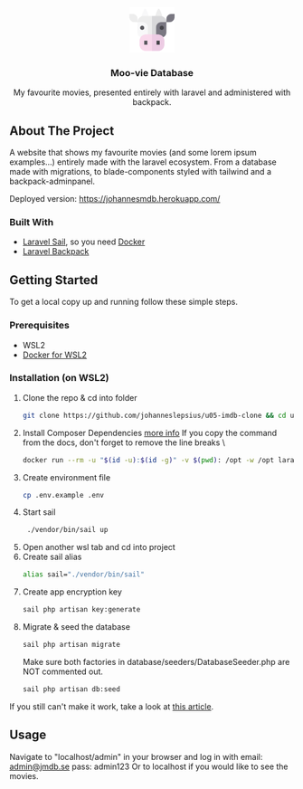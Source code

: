 <p align="center">
  <a href="https://github.com/chas-academy/u08-recipe-api-johanneslepsius">
      <img src="/public/images/moo-vies.svg" alt="Logo" width="80" height="80">
  </a>

  <h3 align="center">Moo-vie Database</h3>

  <p align="center">
    My favourite movies, presented entirely with laravel and administered with backpack.
  </p>
</p>

<!-- ABOUT THE PROJECT -->
## About The Project

A website that shows my favourite movies (and some lorem ipsum examples...) entirely made with the laravel ecosystem. From a database made with migrations, to blade-components styled with tailwind and a backpack-adminpanel.

Deployed version: https://johannesmdb.herokuapp.com/


### Built With

* [Laravel Sail](https://laravel.com/docs/8.x/sail), so you need [Docker](https://www.docker.com/)
* [Laravel Backpack](https://backpackforlaravel.com/)



<!-- GETTING STARTED -->
## Getting Started

To get a local copy up and running follow these simple steps.

### Prerequisites

* WSL2
* [Docker for WSL2](https://docs.docker.com/desktop/windows/wsl/)

### Installation (on WSL2)

1. Clone the repo & cd into folder
   ```sh
   git clone https://github.com/johanneslepsius/u05-imdb-clone && cd u05-imdb-clone
   ```
2. Install Composer Dependencies [more info](https://laravel.com/docs/8.x/sail#installing-composer-dependencies-for-existing-projects)
   If you copy the command from the docs, don't forget to remove the line breaks \
   ```sh
   docker run --rm -u "$(id -u):$(id -g)" -v $(pwd): /opt -w /opt laravelsail/php80-composer:latest composer install --ignore-platform-reqs
   ```
4. Create environment file
   ```sh
   cp .env.example .env
   ```
5. Start sail
   ```sh
    ./vendor/bin/sail up
   ```
6. Open another wsl tab and cd into project
7. Create sail alias
   ```sh
   alias sail="./vendor/bin/sail"
   ```
8. Create app encryption key
   ```sh
   sail php artisan key:generate
   ```
9. Migrate & seed the database
    ```sh
   sail php artisan migrate
   ```
   Make sure both factories in database/seeders/DatabaseSeeder.php are NOT commented out.
   ```sh
   sail php artisan db:seed
   ```

If you still can't make it work, take a look at [this article](https://medium.com/@achalaarunalu/setting-up-an-existing-laravel-8-sail-docker-project-on-windows-wsl2-and-ubuntu-20-04-f0def4210258).

<!-- USAGE EXAMPLES -->
## Usage

Navigate to "localhost/admin" in your browser and log in with email: admin@jmdb.se  pass: admin123
Or to localhost if you would like to see the movies.

<!-- MARKDOWN LINKS & IMAGES -->
<!-- https://www.markdownguide.org/basic-syntax/#reference-style-links -->
